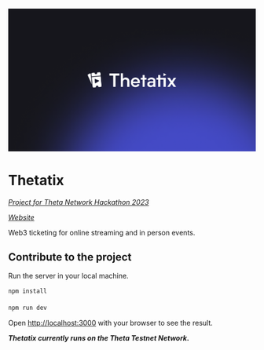 ![Cover Image](github-cover.png)

# Thetatix

[*Project for Theta Network Hackathon 2023*](https://theta2023.devpost.com/)

[*Website*](https://thetatix.vercel.app)

Web3 ticketing for online streaming and in person events.


## Contribute to the project

Run the server in your local machine.

```bash
npm install

npm run dev
```
Open <http://localhost:3000> with your browser to see the result.

***Thetatix currently runs on the Theta Testnet Network.***
